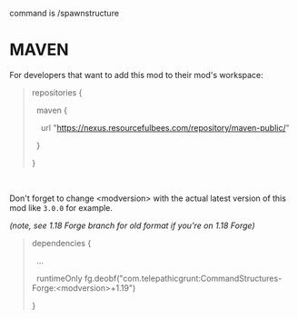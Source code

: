 command is /spawnstructure

# MAVEN

For developers that want to add this mod to their mod's workspace:

<blockquote>repositories {

&nbsp; maven {

&nbsp; &nbsp; url "https://nexus.resourcefulbees.com/repository/maven-public/"

&nbsp; }

}</blockquote>

&nbsp;

Don't forget to change \<modversion> with the actual latest version of this mod like `3.0.0` for example.

*(note, see 1.18 Forge branch for old format if you're on 1.18 Forge)*

<blockquote>dependencies {


&nbsp; ...


&nbsp; runtimeOnly fg.deobf("com.telepathicgrunt:CommandStructures-Forge:\<modversion>+1.19")


}</blockquote>
